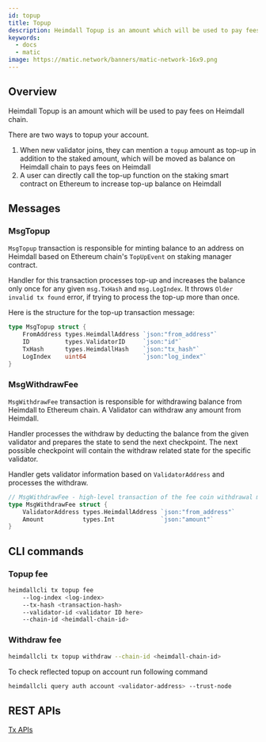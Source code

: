 ```yaml
---
id: topup
title: Topup
description: Heimdall Topup is an amount which will be used to pay fees on Heimdall chain.
keywords:
  - docs
  - matic
image: https://matic.network/banners/matic-network-16x9.png 
---
```

## Overview

Heimdall Topup is an amount which will be used to pay fees on Heimdall chain.

There are two ways to topup your account.

1. When new validator joins, they can mention a `topup` amount as top-up in addition to the staked amount, which will be moved as balance on Heimdall chain to pays fees on Heimdall
2. A user can directly call the top-up function on the staking smart contract on Ethereum to increase top-up balance on Heimdall

## Messages

### MsgTopup

`MsgTopup` transaction is responsible for minting balance to an address on Heimdall based on Ethereum chain's `TopUpEvent` on staking manager contract.

Handler for this transaction processes top-up and increases the balance only once for any given `msg.TxHash` and `msg.LogIndex`. It throws `Older invalid tx found` error, if trying to process the top-up more than once.

Here is the structure for the top-up transaction message:

```go
type MsgTopup struct {
	FromAddress types.HeimdallAddress `json:"from_address"`
	ID          types.ValidatorID     `json:"id"`
	TxHash      types.HeimdallHash    `json:"tx_hash"`
	LogIndex    uint64                `json:"log_index"`
}
```

### MsgWithdrawFee

`MsgWithdrawFee` transaction is responsible for withdrawing balance from Heimdall to Ethereum chain. A Validator can withdraw any amount from Heimdall.

Handler processes the withdraw by deducting the balance from the given validator and prepares the state to send the next checkpoint. The next possible checkpoint will contain the withdraw related state for the specific validator.

Handler gets validator information based on `ValidatorAddress` and processes the withdraw. 

```go
// MsgWithdrawFee - high-level transaction of the fee coin withdrawal module
type MsgWithdrawFee struct {
	ValidatorAddress types.HeimdallAddress `json:"from_address"`
	Amount           types.Int             `json:"amount"`
}
```

## CLI commands

### Topup fee

```bash
heimdallcli tx topup fee
	--log-index <log-index> 
	--tx-hash <transaction-hash> 
	--validator-id <validator ID here>
	--chain-id <heimdall-chain-id>
```

### Withdraw fee

```bash
heimdallcli tx topup withdraw --chain-id <heimdall-chain-id>
```

To check reflected topup on account run following command

```bash
heimdallcli query auth account <validator-address> --trust-node
```

## REST APIs

[Tx APIs](https://www.notion.so/637fd315d366439d8a1549b808489760)